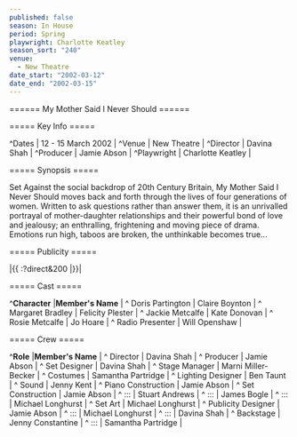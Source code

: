 ```yaml
---
published: false
season: In House
period: Spring
playwright: Charlotte Keatley
season_sort: "240"
venue: 
  - New Theatre
date_start: "2002-03-12"
date_end: "2002-03-15"
---
```


====== My Mother Said I Never Should ======

===== Key Info =====

^Dates        | 12 - 15 March 2002 |
^Venue        | New Theatre |
^Director     | Davina Shah |
^Producer     | Jamie Abson |
^Playwright   | Charlotte Keatley |

===== Synopsis =====

Set Against the social backdrop of 20th Century Britain, My Mother Said I Never Should moves back and forth through the lives of four generations of women. Written to ask questions rather than answer them, it is an unrivalled portrayal of mother-daughter relationships and their powerful bond of love and jealousy; an enthralling, frightening and moving piece of drama. Emotions run high, taboos are broken, the unthinkable becomes true...

===== Publicity =====

|{{ :?direct&200 |}}|


===== Cast =====

^**Character**            |**Member's Name** |
^ Doris Partington        | Claire Boynton |
^ Margaret Bradley        | Felicity Plester |
^ Jackie Metcalfe         | Kate Donovan | 
^ Rosie Metcalfe          | Jo Hoare |
^ Radio Presenter         | Will Openshaw |


===== Crew =====

^**Role**                  |**Member's Name** |
^ Director                 | Davina Shah |
^ Producer                 | Jamie Abson |
^ Set Designer             | Davina Shah |
^ Stage Manager            | Marni Miller-Becker |
^ Costumes                 | Samantha Partridge | 
^ Lighting Designer        | Ben Taunt |
^ Sound                    | Jenny Kent |
^ Piano Construction       | Jamie Abson |
^ Set Construction         | Jamie Abson |
^ :::                      | Stuart Andrews |
^ :::                      | James Bogle |
^ :::                      | Michael Longhurst |
^ Set Art                  | Michael Longhurst |
^ Publicity Designer       | Jamie Abson |
^ :::                      | Michael Longhurst |
^ :::                      | Davina Shah |
^ Backstage                | Jenny Constantine |
^ :::                      | Samantha Partridge |
